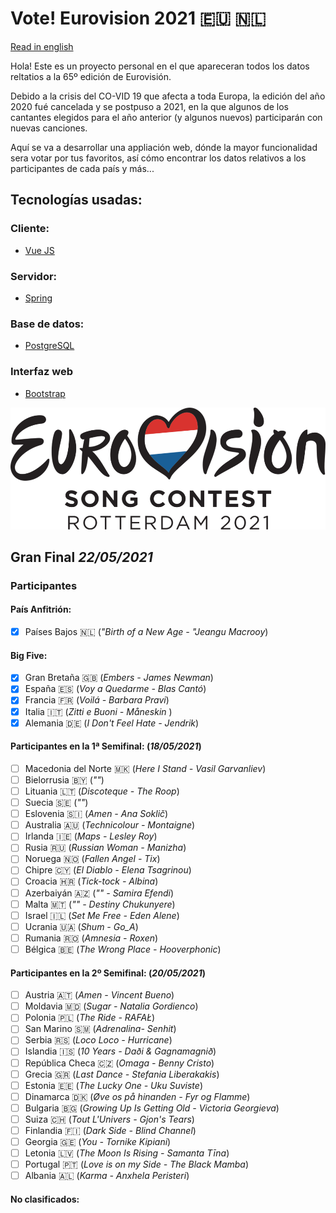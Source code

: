 # Vote! Eurovision 2021 :eu: :netherlands:

[Read in english](https://github.com/missmay4/Eurovision-2021-Project/blob/master/README.md)

Hola! Este es un proyecto personal en el que apareceran todos los datos reltatios a la 65º edición de Eurovisión.

Debido a la crisis del CO-VID 19 que afecta a toda Europa, la edición del año 2020 fué cancelada y se postpuso a 2021, en la que algunos de los cantantes elegidos para el año anterior (y algunos nuevos) participarán con nuevas canciones.

Aquí se va a desarrollar una appliación web, dónde la mayor funcionalidad sera votar por tus favoritos, así cómo encontrar los datos relativos a los participantes de cada país y más...

## Tecnologías usadas: 
### Cliente: 
* [Vue JS](https://vuejs.org/)
### Servidor: 
* [Spring](https://spring.io/projects/spring-framework)
### Base de datos:
* [PostgreSQL](https://www.postgresql.org/)
### Interfaz web
* [Bootstrap](https://getbootstrap.com/)

![Eurovision2021](eurovision-2021-rotterdam.png)

## Gran Final _22/05/2021_

### Participantes

#### País Anfitrión:

- [x] Países Bajos :netherlands: (_"Birth of a New Age - "Jeangu Macrooy_)

#### Big Five:

- [x] Gran Bretaña :uk: (_Embers - James Newman_)
- [x] España :es: (_Voy a Quedarme - Blas Cantó_)
- [x] Francia :fr: (_Voilá - Barbara Pravi_)
- [x] Italia :it: (_Zitti e Buoni - Måneskin_ )
- [x] Alemania :de: (_I Don't Feel Hate - Jendrik_)

#### Participantes en la 1ª Semifinal: (_18/05/2021_)

- [ ] Macedonia del Norte :macedonia: (_Here I Stand - Vasil Garvanliev_)
- [ ] Bielorrusia :belarus: (_""_)
- [ ] Lituania :lithuania: (_Discoteque - The Roop_)
- [ ] Suecia :sweden: (_""_)
- [ ] Eslovenia :slovenia: (_Amen - Ana Soklič_)
- [ ] Australia :australia: (_Technicolour - Montaigne_)
- [ ] Irlanda :ireland: (_Maps - Lesley Roy_)
- [ ] Rusia :ru: (_Russian Woman - Manizha_)
- [ ] Noruega :norway: (_Fallen Angel - Tix_)
- [ ] Chipre :cyprus: (_El Diablo - Elena Tsagrinou_)
- [ ] Croacia :croatia: (_Tick-tock - Albina_)
- [ ] Azerbaiyán :azerbaijan: (_"" - Samira Efendi_)
- [ ] Malta :malta: (_"" - Destiny Chukunyere_)
- [ ] Israel :israel: (_Set Me Free - Eden Alene_)
- [ ] Ucrania :ukraine: (_Shum - Go_A_)
- [ ] Rumania :romania: (_Amnesia - Roxen_)
- [ ] Bélgica :belgium: (_The Wrong Place - Hooverphonic_)

#### Participantes en la 2º Semifinal: (_20/05/2021_)

- [ ] Austria :austria: (_Amen - Vincent Bueno_)
- [ ] Moldavia :moldova: (_Sugar - Natalia Gordienco_)
- [ ] Polonia :poland: (_The Ride - RAFAŁ_)
- [ ] San Marino :san_marino: (_Adrenalina- Senhit_)
- [ ] Serbia :serbia: (_Loco Loco - Hurricane_)
- [ ] Islandia :iceland: (_10 Years - Daði & Gagnamagnið_)
- [ ] República Checa :czech_republic: (_Omaga - Benny Cristo_)
- [ ] Grecia :greece: (_Last Dance - Stefania Liberakakis_)
- [ ] Estonia :estonia: (_The Lucky One - Uku Suviste_)
- [ ] Dinamarca :denmark: (_Øve os på hinanden - Fyr og Flamme_)
- [ ] Bulgaria :bulgaria: (_Growing Up Is Getting Old - Victoria Georgieva_)
- [ ] Suiza :switzerland: (_Tout L'Univers - Gjon's Tears_)
- [ ] Finlandia :finland: (_Dark Side - Blind Channel_)
- [ ] Georgia :georgia: (_You - Tornike Kipiani_)
- [ ] Letonia :latvia: (_The Moon Is Rising - Samanta Tīna_)
- [ ] Portugal :portugal: (_Love is on my Side - The Black Mamba_)
- [ ] Albania :albania: (_Karma - Anxhela Peristeri_)

#### No clasificados:
